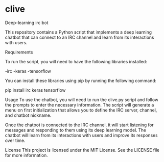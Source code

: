 # clive
Deep-learning irc bot

This repository contains a Python script that implements a deep learning chatbot that can connect to an IRC channel and learn from its interactions with users.

Requirements

To run the script, you will need to have the following libraries installed:

-irc
-keras
-tensorflow

You can install these libraries using pip by running the following command:

pip install irc keras tensorflow

Usage
To use the chatbot, you will need to run the clive.py script and follow the prompts to enter the necessary information. The script will generate a menu on first initialization that allows you to define the IRC server, channel, and chatbot nickname.

Once the chatbot is connected to the IRC channel, it will start listening for messages and responding to them using its deep learning model. The chatbot will learn from its interactions with users and improve its responses over time.

License
This project is licensed under the MIT License. See the LICENSE file for more information.
